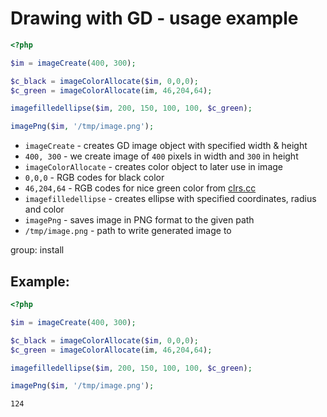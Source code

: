 # Drawing with GD - usage example 

```php
<?php

$im = imageCreate(400, 300);

$c_black = imageColorAllocate($im, 0,0,0);
$c_green = imageColorAllocate(im, 46,204,64);

imagefilledellipse($im, 200, 150, 100, 100, $c_green);

imagePng($im, '/tmp/image.png');
```

- `imageCreate` - creates GD image object with specified width & height
- `400, 300` - we create image of `400` pixels in width and `300` in height
- `imageColorAllocate` - creates color object to later use in image
- `0,0,0` - RGB codes for black color
- `46,204,64` - RGB codes for nice green color from [clrs.cc](https://clrs.cc/)
- `imagefilledellipse` - creates ellipse with specified coordinates, radius and color
- `imagePng` - saves image in PNG format to the given path
- `/tmp/image.png` - path to write generated image to

group: install

## Example: 
```php
<?php

$im = imageCreate(400, 300);

$c_black = imageColorAllocate($im, 0,0,0);
$c_green = imageColorAllocate(im, 46,204,64);

imagefilledellipse($im, 200, 150, 100, 100, $c_green);

imagePng($im, '/tmp/image.png');
```
```
124
```

